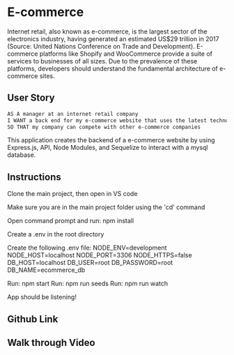 # E-commerce
Internet retail, also known as e-commerce, is the largest sector of the electronics industry, having generated an estimated US$29 trillion in 2017 (Source: United Nations Conference on Trade and Development). E-commerce platforms like Shopify and WooCommerce provide a suite of services to businesses of all sizes. Due to the prevalence of these platforms, developers should understand the fundamental architecture of e-commerce sites.

## User Story

```md
AS A manager at an internet retail company
I WANT a back end for my e-commerce website that uses the latest technologies
SO THAT my company can compete with other e-commerce companies
```

This application creates the backend of a e-commerce website by using Express.js, API, Node Modules, and Sequelize to interact with a mysql database.

## Instructions
Clone the main project, then open in VS code

Make sure you are in the main project folder using the 'cd' command

Open command prompt and run: npm install

Create a .env in the root directory

Create the following .env file:
NODE_ENV=development
NODE_HOST=localhost
NODE_PORT=3306
NODE_HTTPS=false
DB_HOST=localhost
DB_USER=root
DB_PASSWORD=root
DB_NAME=ecommerce_db

Run: npm start
Run: npm run seeds
Run: npm run watch

App should be listening!

## Github Link


## Walk through Video
